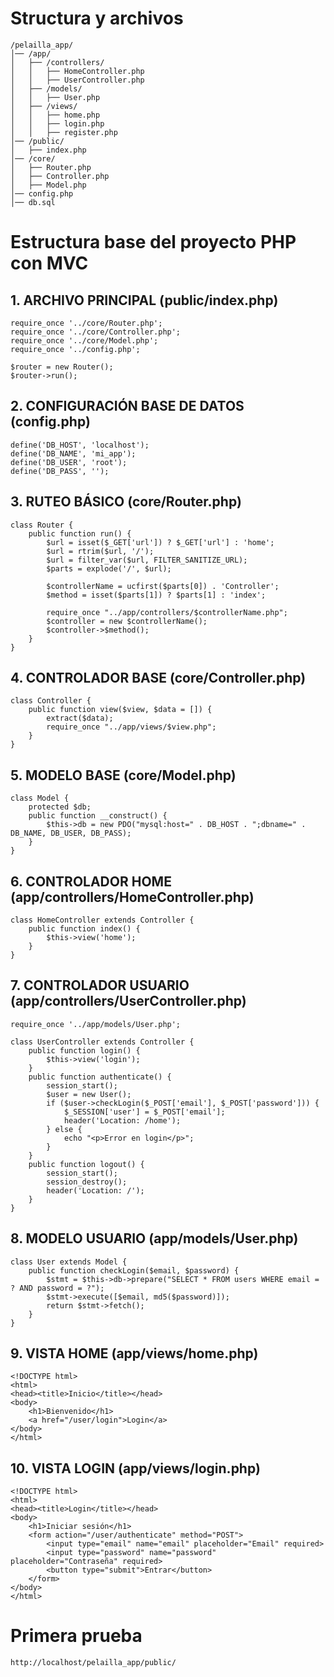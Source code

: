 # Structura y archivos
```plaintext
/pelailla_app/
│── /app/
│   ├── /controllers/
│   │   ├── HomeController.php
│   │   ├── UserController.php
│   ├── /models/
│   │   ├── User.php
│   ├── /views/
│   │   ├── home.php
│   │   ├── login.php
│   │   ├── register.php
│── /public/
│   ├── index.php
│── /core/
│   ├── Router.php
│   ├── Controller.php
│   ├── Model.php
│── config.php
│── db.sql
```

# Estructura base del proyecto PHP con MVC

## 1. ARCHIVO PRINCIPAL (public/index.php)
```plaintext
require_once '../core/Router.php';
require_once '../core/Controller.php';
require_once '../core/Model.php';
require_once '../config.php';

$router = new Router();
$router->run();
```

## 2. CONFIGURACIÓN BASE DE DATOS (config.php)
```plaintext
define('DB_HOST', 'localhost');
define('DB_NAME', 'mi_app');
define('DB_USER', 'root');
define('DB_PASS', '');
```

## 3. RUTEO BÁSICO (core/Router.php)
```plaintext
class Router {
    public function run() {
        $url = isset($_GET['url']) ? $_GET['url'] : 'home';
        $url = rtrim($url, '/');
        $url = filter_var($url, FILTER_SANITIZE_URL);
        $parts = explode('/', $url);
        
        $controllerName = ucfirst($parts[0]) . 'Controller';
        $method = isset($parts[1]) ? $parts[1] : 'index';
        
        require_once "../app/controllers/$controllerName.php";
        $controller = new $controllerName();
        $controller->$method();
    }
}
```

## 4. CONTROLADOR BASE (core/Controller.php)
```plaintext
class Controller {
    public function view($view, $data = []) {
        extract($data);
        require_once "../app/views/$view.php";
    }
}
```

## 5. MODELO BASE (core/Model.php)
```plaintext
class Model {
    protected $db;
    public function __construct() {
        $this->db = new PDO("mysql:host=" . DB_HOST . ";dbname=" . DB_NAME, DB_USER, DB_PASS);
    }
}
```

## 6. CONTROLADOR HOME (app/controllers/HomeController.php)
```plaintext
class HomeController extends Controller {
    public function index() {
        $this->view('home');
    }
}
```

## 7. CONTROLADOR USUARIO (app/controllers/UserController.php)
```plaintext
require_once '../app/models/User.php';

class UserController extends Controller {
    public function login() {
        $this->view('login');
    }
    public function authenticate() {
        session_start();
        $user = new User();
        if ($user->checkLogin($_POST['email'], $_POST['password'])) {
            $_SESSION['user'] = $_POST['email'];
            header('Location: /home');
        } else {
            echo "<p>Error en login</p>";
        }
    }
    public function logout() {
        session_start();
        session_destroy();
        header('Location: /');
    }
}
```

## 8. MODELO USUARIO (app/models/User.php)
```plaintext
class User extends Model {
    public function checkLogin($email, $password) {
        $stmt = $this->db->prepare("SELECT * FROM users WHERE email = ? AND password = ?");
        $stmt->execute([$email, md5($password)]);
        return $stmt->fetch();
    }
}
```

## 9. VISTA HOME (app/views/home.php)
```plaintext
<!DOCTYPE html>
<html>
<head><title>Inicio</title></head>
<body>
    <h1>Bienvenido</h1>
    <a href="/user/login">Login</a>
</body>
</html>
```

## 10. VISTA LOGIN (app/views/login.php)
```plaintext
<!DOCTYPE html>
<html>
<head><title>Login</title></head>
<body>
    <h1>Iniciar sesión</h1>
    <form action="/user/authenticate" method="POST">
        <input type="email" name="email" placeholder="Email" required>
        <input type="password" name="password" placeholder="Contraseña" required>
        <button type="submit">Entrar</button>
    </form>
</body>
</html>
```

# Primera prueba
```plaintext
http://localhost/pelailla_app/public/
```
